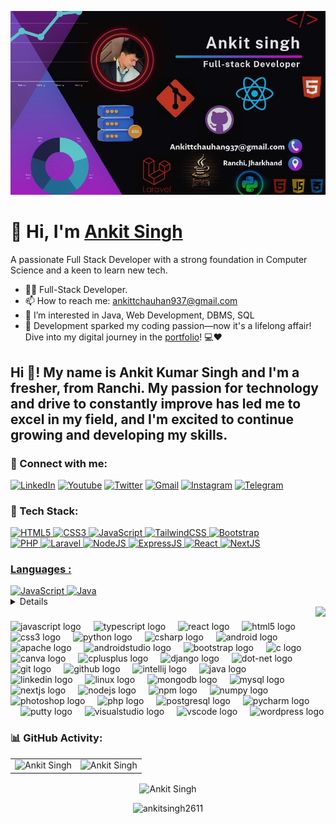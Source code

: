 ![logo](https://github.com/Ankitsingh2611/Ankitsingh2611/blob/main/image_6483441.JPG)

<h1 align="left">👋 Hi, I'm <a href="https://ankitkrsinghportfolio.netlify.app/" target="_blank"> Ankit Singh </a></h1>
<p align="left">A passionate Full Stack Developer with a strong foundation in Computer Science and a keen to learn new tech.</p>

- 👨‍💻 Full-Stack Developer.
- 📫 How to reach me: [ankittchauhan937@gmail.com](ankittchauhan937@gmail.com)
- 👀 I’m interested in Java, Web Development, DBMS, SQL
- 🚀 Development sparked my coding passion—now it's a lifelong affair! Dive into my digital journey in the [portfolio](https://ankitkrsinghportfolio.netlify.app/)! 💻❤️

<h2 align="left">Hi 👋! My name is Ankit Kumar Singh and I'm a fresher, from Ranchi. My passion for technology and drive to constantly improve has led me to excel in my field, and I'm excited to continue growing and developing my skills.</h2>

<h3 align="left">📲 Connect with me:</h3>
<div align="left">
  <a href="https://www.linkedin.com/in/ankit-singh-441459231?utm_source=share&utm_campaign=share_via&utm_content=profile&utm_medium=ios_app"><img alt="LinkedIn" src="https://img.shields.io/badge/linkedin-%230077B5.svg?style=for-the-badge&logo=linkedin&logoColor=white"/></a>
     <a href="https://www.youtube.com/@dennycarlos5786/"><img alt="Youtube" src="https://img.shields.io/badge/youtube-D14836?style=for-the-badge&logo=youtube&logoColor=white"/></a>
   <a href="https://x.com/theankitsingh26"><img alt="Twitter" src="https://img.shields.io/badge/twitter-2CA5E0?style=for-the-badge&logo=twitter&logoColor=white" /></a>
  <a href="mailto:ankittchauhan937@gmail.com"><img alt="Gmail" src="https://img.shields.io/badge/Gmail-D14836?style=for-the-badge&logo=gmail&logoColor=white"/></a>
   <a href="https://www.instagram.com/ankitsingh.26?igsh=MWZucXNmMGtuNGppcQ%3D%3D&utm_source=qr"><img alt="Instagram" src="https://img.shields.io/badge/Instagram-E4405F?style=for-the-badge&logo=instagram&logoColor=white"/></a>
  <a href="https://t.me/+yTO2tA6PtRAxNTU9"><img alt="Telegram" src="https://img.shields.io/badge/Telegram-2CA5E0?style=for-the-badge&logo=telegram&logoColor=white" /></a>
 
</div>

<h3 align="left">🚀 Tech Stack:</h3>
<div align="left">
<a href="https://github.com/search?q=user%3AAnkitsingh2611+language%3Ahtml"><img alt="HTML5" src="https://img.shields.io/badge/html5-%23E34F26.svg?style=for-the-badge&logo=html5&logoColor=white"/>
<a href="https://github.com/search?q=user%3AAnkitsingh2611+language%3Acss"><img alt="CSS3" src="https://img.shields.io/badge/css3-%231572B6.svg?style=for-the-badge&logo=css3&logoColor=white"/> 
<a href="https://github.com/search?q=user%3AAnkitsingh2611+language%3Ajavascript"><img alt="JavaScript" src="https://img.shields.io/badge/javascript-%23323330.svg?style=for-the-badge&logo=javascript&logoColor=%23F7DF1E"/> 
<!-- <img alt="jQuery" src="https://img.shields.io/badge/jquery-%230769AD.svg?style=for-the-badge&logo=jquery&logoColor=white"/>  -->
<a href="https://github.com/search?q=user%3AAnkitsingh2611+language%3Atailwind"><img alt="TailwindCSS" src="https://img.shields.io/badge/Tailwind_CSS-38B2AC?style=for-the-badge&logo=tailwind-css&logoColor=white"/>
<a href="https://github.com/search?q=user%3AAnkitsingh2611+language%3Abootstrap"><img alt="Bootstrap" src="https://img.shields.io/badge/bootstrap-%23563D7C.svg?style=for-the-badge&logo=bootstrap&logoColor=white"/>

<br>
<a href="https://github.com/search?q=user%3AAnkitsingh2611+language%3Aphp"><img alt="PHP" src="https://img.shields.io/badge/php-%23777BB4.svg?style=for-the-badge&logo=php&logoColor=white"/>
  <a href="https://github.com/search?q=user%3AAnkitsingh2611+language%3Alaravel"><img alt="Laravel" src="https://img.shields.io/badge/laravel-%23777BB4.svg?style=for-the-badge&logo=laravel&logoColor=white"/>
<a href="https://github.com/search?q=user%3AAnkitsingh2611+language%3Anodejs"><img alt="NodeJS" src="https://img.shields.io/badge/node.js-%2343853D.svg?style=for-the-badge&logo=node-dot-js&logoColor=white"/>
<a href="https://github.com/search?q=user%3AAnkitsingh2611+language%3Aexpressjs"><img alt="ExpressJS" src="https://img.shields.io/badge/Express.js-000000?style=for-the-badge&logo=express&logoColor=white"/>
<a href="https://github.com/search?q=user%3AAnkitsingh2611+language%3Areact"><img alt="React" src="https://img.shields.io/badge/react-%2320232a.svg?style=for-the-badge&logo=react&logoColor=%2361DAFB"/>
<a href="https://github.com/search?q=user%3AAnkitsingh2611+language%3Anextjs"><img alt="NextJS" src="https://img.shields.io/badge/next.js-000000?style=for-the-badge&logo=nextdotjs&logoColor=white"/>

</div>

<h3 align="left">Languages :</h3>
<div align="left">
  <a href="https://github.com/search?q=user%3AAnkitsingh2611+language%3Ajavascript"><img alt="JavaScript" src="https://img.shields.io/badge/javascript-%23323330.svg?style=for-the-badge&logo=javascript&logoColor=%23F7DF1E"/> 
  <a href="https://github.com/search?q=user%3AAnkitsingh2611+language%3Ajava"><img alt="Java" src="https://img.shields.io/badge/java-%23ED8B00.svg?style=for-the-badge&logo=java&logoColor=white"/>
</div> 

        
<!-- <div align="left">
<!--   <img alt="MongoDB" src ="https://img.shields.io/badge/MongoDB-4EA94B?style=for-the-badge&logo=mongodb&logoColor=white"/> -->
<!--   <img alt="MySQL" src="https://img.shields.io/badge/mysql-%2300f.svg?style=for-the-badge&logo=mysql&logoColor=white"/> -->
<!--   <img alt="SQLite" src ="https://img.shields.io/badge/sqlite-%2307405e.svg?style=for-the-badge&logo=sqlite&logoColor=white"/>
</div><br/> --> 
<details> 
  <summary><h2>🛠️ My Favorite Tools</h2></summary>
  <!-- Some badges are from https://github.com/Ileriayo/markdown-badges -->

  <h3>👨‍💻 Programming and Markup Languages</h3>

  <p>
      <a href="https://github.com/search?q=user%3AAnkitsingh2611+language%3Ac"><img alt="C" src="https://img.shields.io/badge/c-%23323330.svg?style=for-the-badge&logo=c&logoColor=%23F7DF1E"></a>
      <a href="https://github.com/search?q=user%3AAnkitsingh2611+language%3Acpp"><img alt="C++" src="https://img.shields.io/badge/cpp-%23323330.svg?style=for-the-badge&logo=cpp&logoColor=%23F7DF1E"></a>
      <a href="https://github.com/search?q=user%3AAnkitsingh2611+language%3Acsharp"><img alt="C#" src="https://img.shields.io/badge/csharp-%23323330.svg?style=for-the-badge&logo=c@&logoColor=%23F7DF1E"></a>
      <a href="https://github.com/search?q=user%3AAnkitsingh2611+language%3Ac"><img alt="CSS" src="https://img.shields.io/badge/css3-%231572B6.svg?style=for-the-badge&logo=css3&logoColor=white"></a>
      <a href="https://github.com/search?q=user%3AAnkitsingh2611+language%3Ahtml"><img alt="HTML" src="https://img.shields.io/badge/html5-%23E34F26.svg?style=for-the-badge&logo=html5&logoColor=white"></a>
      <a href="https://github.com/search?q=user%3AAnkitsingh2611+language%3Ajava"><img alt="Java" src="https://img.shields.io/badge/java-%23323330.svg?style=for-the-badge&logo=java&logoColor=%23F7DF1E"></a>
      <a href="https://github.com/search?q=user%3AAnkitsingh2611+language%3Ajavascript"><img alt="JavaScript" src="https://img.shields.io/badge/javascript-%23323330.svg?style=for-the-badge&logo=javascript&logoColor=%23F7DF1E"></a>
      <a href="https://github.com/search?q=user%3AAnkitsingh2611+language%3Anodejs"><img alt="Node.js" src="https://img.shields.io/badge/Node.js-43853D.svg?logo=node.js&logoColor=white"></a>
      <a href="https://github.com/search?q=user%3AAnkitsingh2611+language%3Aphp"><img alt="PHP" src="https://img.shields.io/badge/php-%23777BB4.svg?style=for-the-badge&logo=php&logoColor=white"></a>
      <a href="https://github.com/search?q=user%3AAnkitsingh2611+language%3Atailwind"><img alt="Tailwind" src="https://img.shields.io/badge/tailwind-777BB4.svg?logo=tailwind&logoColor=white"></a>
      <a href="https://github.com/search?q=user%3AAnkitsingh2611+language%3Abootstrap"><img alt="Bootstrap" src="https://img.shields.io/badge/bootstrap-777BB4.svg?logo=bootstrap&logoColor=white"></a>
      <a href="https://github.com/search?q=user%3AAnkitsingh2611+language%3Apython"><img alt="Python" src="https://img.shields.io/badge/Python-14354C.svg?logo=python&logoColor=white"></a>
      <a href="https://github.com/search?q=user%3AAnkitsingh2611+language%3Asql"><img alt="SQL" src="https://img.shields.io/badge/sql-%23323330.svg?style=for-the-badge&logo=sql&logoColor=%23F7DF1E"></a>
  </p>

  <h3>🧰 Frameworks and Libraries</h3>

  <p>
      <a href="#"><img alt="Bootstrap" src="https://img.shields.io/badge/Bootstrap-7952B3.svg?logo=bootstrap&logoColor=white"></a>
      <a href="#"><img alt="Express.js" src="https://img.shields.io/badge/Express.js-404d59.svg?logo=express&logoColor=white"></a>
      <a href="#"><img alt="GitHub Actions" src="https://img.shields.io/badge/GitHub%20Actions-2671E5.svg?logo=github%20actions&logoColor=white"></a>
      <a href="#"><img alt="NumPy" src="https://img.shields.io/badge/Numpy-013243.svg?logo=numpy&logoColor=white"></a>
      <a href="#"><img alt="Pandas" src="https://img.shields.io/badge/Pandas-150458.svg?logo=pandas&logoColor=white"></a>
      <a href="#"><img alt="React" src="https://img.shields.io/badge/React-20232a.svg?logo=react&logoColor=%2361DAFB"></a>
      <a href="#"><img alt="Wordpress" src="https://img.shields.io/badge/Wordpress-21759B?logo=wordpress&logoColor=white"></a>
  </p>

  <h3>🗄️ Databases and Cloud Hosting</h3>

  <p>
      <a href="#"><img alt="GitHub Pages" src="https://img.shields.io/badge/GitHub%20Pages-327FC7.svg?logo=github&logoColor=white"></a>
      <a href="#"><img alt="MongoDB" src ="https://img.shields.io/badge/MongoDB-4ea94b.svg?logo=mongodb&logoColor=white"></a>
      <a href="#"><img alt="MySQL" src="https://img.shields.io/badge/MySQL-00f.svg?logo=mysql&logoColor=white"></a>
      <a href="#"><img alt="PostgreSQL" src ="https://img.shields.io/badge/PostgreSQL-316192.svg?logo=postgresql&logoColor=white"></a>
      <a href="#"><img alt="SQLite" src ="https://img.shields.io/badge/SQLite-07405e.svg?logo=sqlite&logoColor=white"></a>
      <a href="#"><img alt="Vercel" src="https://img.shields.io/badge/Vercel-000000.svg?logo=vercel&logoColor=white"></a>
  </p>

  <h3>💻 Software and Tools</h3>

  <p>
      <a href="#"><img alt="Android Studio" src="https://img.shields.io/badge/Android%20Studio-008678.svg?logo=android-studio&logoColor=white"></a>
      <a href="#"><img alt="Discord" src="https://img.shields.io/badge/-Discord-5865F2.svg?logo=discord&logoColor=white"></a>
      <a href="#"><img alt="Git" src="https://img.shields.io/badge/Git-F05033.svg?logo=git&logoColor=white"></a>
      <a href="#"><img alt="GitHub Desktop" src="https://img.shields.io/badge/GitHub%20Desktop-8034A9.svg?logo=github&logoColor=white"></a>
      <a href="#"><img alt="Jupyter" src="https://img.shields.io/badge/Jupyter-F37626.svg?logo=Jupyter&logoColor=white"></a>
      <a href="#"><img alt="Photopea" src="https://img.shields.io/badge/Photopea-18A497?logo=photopea&logoColor=white"></a>
      <a href="#"><img alt="Postman" src="https://img.shields.io/badge/Postman-FF6C37?logo=postman&logoColor=white"></a>
      <a href="#"><img alt="Stack Overflow" src="https://img.shields.io/badge/-Stack%20Overflow-FE7A16?logo=stack-overflow&logoColor=white"></a>
      <a href="#"><img alt="Visual Studio Code" src="https://img.shields.io/badge/Visual%20Studio%20Code-0078d7.svg?logo=visual-studio-code&logoColor=white"></a>
      <a href="#"><img alt="Networking" src="https://img.shields.io/badge/Networking-0061A8?logo=git&logoColor=white"></a>
     <a href="#"><img alt="NPM" src="https://img.shields.io/badge/NPM-CB3837?logo=git&logoColor=white"></a>
    <a href="#"><img alt="VMWare" src="https://img.shields.io/badge/VMware-607078?logo=git&logoColor=white"></a>
    <a href="#"><img alt="Postman" src="https://img.shields.io/badge/Postman-FF6C37?logo=git&logoColor=white"></a>
    <a href="#"><img alt="PUTTY" src="https://img.shields.io/badge/PuTTY-023160?logo=git&logoColor=white"></a>
    <a href="#"><img alt="NMAP" src="https://img.shields.io/badge/Nmap-4682B4?logo=git&logoColor=white"></a>
    <a href="#"><img alt="WINSCP" src="https://img.shields.io/badge/WinSCP-26B7E4?logo=git&logoColor=white"></a>
    <a href="#"><img alt="Apache" src="https://img.shields.io/badge/Apache-D22128?logo=git&logoColor=white"></a>
    <a href="#"><img alt="Tomcat" src="https://img.shields.io/badge/Tomcat-F8DC75?logo=git&logoColor=white"></a>
    <a href="#"><img alt="Anydesk" src="https://img.shields.io/badge/AnyDesk-EF443B?logo=git&logoColor=white"></a>
    <a href="#"><img alt="Belarc" src="https://img.shields.io/badge/Belarc%20Advisor-3978D7?logo=git&logoColor=white"></a>
  </p>
</details>


<img align="right" height="150" src="https://camo.githubusercontent.com/7de37139d0b4c1ce40865e799b446c0e963a3dd8fb68d239707237c40604fa3d/68747470733a2f2f63646e2e6472696262626c652e636f6d2f75736572732f3733303730332f73637265656e73686f74732f363538313234332f6176656e746f2e676966"  />

###

<div align="left">
  <img src="https://cdn.jsdelivr.net/gh/devicons/devicon/icons/javascript/javascript-original.svg" height="30" alt="javascript logo"  />
  <img width="12" />
  <img src="https://cdn.jsdelivr.net/gh/devicons/devicon/icons/typescript/typescript-original.svg" height="30" alt="typescript logo"  />
  <img width="12" />
  <img src="https://cdn.jsdelivr.net/gh/devicons/devicon/icons/react/react-original.svg" height="30" alt="react logo"  />
  <img width="12" />
  <img src="https://cdn.jsdelivr.net/gh/devicons/devicon/icons/html5/html5-original.svg" height="30" alt="html5 logo"  />
  <img width="12" />
  <img src="https://cdn.jsdelivr.net/gh/devicons/devicon/icons/css3/css3-original.svg" height="30" alt="css3 logo"  />
  <img width="12" />
  <img src="https://cdn.jsdelivr.net/gh/devicons/devicon/icons/python/python-original.svg" height="30" alt="python logo"  />
  <img width="12" />
  <img src="https://cdn.jsdelivr.net/gh/devicons/devicon/icons/csharp/csharp-original.svg" height="30" alt="csharp logo"  />
  <img width="12" />
  <img src="https://cdn.jsdelivr.net/gh/devicons/devicon/icons/android/android-original.svg" height="30" alt="android logo"  />
  <img width="12" />
  <img src="https://cdn.jsdelivr.net/gh/devicons/devicon/icons/apache/apache-original.svg" height="30" alt="apache logo"  />
  <img width="12" />
  <img src="https://cdn.jsdelivr.net/gh/devicons/devicon/icons/androidstudio/androidstudio-original.svg" height="30" alt="androidstudio logo"  />
  <img width="12" />
  <img src="https://cdn.jsdelivr.net/gh/devicons/devicon/icons/bootstrap/bootstrap-original.svg" height="30" alt="bootstrap logo"  />
  <img width="12" />
  <img src="https://cdn.jsdelivr.net/gh/devicons/devicon/icons/c/c-original.svg" height="30" alt="c logo"  />
  <img width="12" />
  <img src="https://cdn.jsdelivr.net/gh/devicons/devicon/icons/canva/canva-original.svg" height="30" alt="canva logo"  />
  <img width="12" />
  <img src="https://cdn.jsdelivr.net/gh/devicons/devicon/icons/cplusplus/cplusplus-original.svg" height="30" alt="cplusplus logo"  />
  <img width="12" />
  <img src="https://cdn.jsdelivr.net/gh/devicons/devicon/icons/django/django-plain.svg" height="30" alt="django logo"  />
  <img width="12" />
  <img src="https://cdn.jsdelivr.net/gh/devicons/devicon/icons/dot-net/dot-net-original.svg" height="30" alt="dot-net logo"  />
  <img width="12" />
  <img src="https://cdn.jsdelivr.net/gh/devicons/devicon/icons/git/git-original.svg" height="30" alt="git logo"  />
  <img width="12" />
  <img src="https://cdn.jsdelivr.net/gh/devicons/devicon/icons/github/github-original.svg" height="30" alt="github logo"  />
  <img width="12" />
  <img src="https://cdn.jsdelivr.net/gh/devicons/devicon/icons/intellij/intellij-original.svg" height="30" alt="intellij logo"  />
  <img width="12" />
  <img src="https://cdn.jsdelivr.net/gh/devicons/devicon/icons/java/java-original.svg" height="30" alt="java logo"  />
  <img width="12" />
  <img src="https://cdn.jsdelivr.net/gh/devicons/devicon/icons/linkedin/linkedin-original.svg" height="30" alt="linkedin logo"  />
  <img width="12" />
  <img src="https://cdn.jsdelivr.net/gh/devicons/devicon/icons/linux/linux-original.svg" height="30" alt="linux logo"  />
  <img width="12" />
  <img src="https://cdn.jsdelivr.net/gh/devicons/devicon/icons/mongodb/mongodb-original.svg" height="30" alt="mongodb logo"  />
  <img width="12" />
  <img src="https://cdn.jsdelivr.net/gh/devicons/devicon/icons/mysql/mysql-original.svg" height="30" alt="mysql logo"  />
  <img width="12" />
  <img src="https://cdn.jsdelivr.net/gh/devicons/devicon/icons/nextjs/nextjs-original.svg" height="30" alt="nextjs logo"  />
  <img width="12" />
  <img src="https://cdn.jsdelivr.net/gh/devicons/devicon/icons/nodejs/nodejs-original.svg" height="30" alt="nodejs logo"  />
  <img width="12" />
  <img src="https://cdn.jsdelivr.net/gh/devicons/devicon/icons/npm/npm-original-wordmark.svg" height="30" alt="npm logo"  />
  <img width="12" />
  <img src="https://cdn.jsdelivr.net/gh/devicons/devicon/icons/numpy/numpy-original.svg" height="30" alt="numpy logo"  />
  <img width="12" />
  <img src="https://cdn.jsdelivr.net/gh/devicons/devicon/icons/photoshop/photoshop-plain.svg" height="30" alt="photoshop logo"  />
  <img width="12" />
  <img src="https://cdn.jsdelivr.net/gh/devicons/devicon/icons/php/php-original.svg" height="30" alt="php logo"  />
  <img width="12" />
  <img src="https://cdn.jsdelivr.net/gh/devicons/devicon/icons/postgresql/postgresql-original.svg" height="30" alt="postgresql logo"  />
  <img width="12" />
  <img src="https://cdn.jsdelivr.net/gh/devicons/devicon/icons/pycharm/pycharm-original.svg" height="30" alt="pycharm logo"  />
  <img width="12" />
  <img src="https://cdn.jsdelivr.net/gh/devicons/devicon/icons/putty/putty-original.svg" height="30" alt="putty logo"  />
  <img width="12" />
  <img src="https://cdn.jsdelivr.net/gh/devicons/devicon/icons/visualstudio/visualstudio-plain.svg" height="30" alt="visualstudio logo"  />
  <img width="12" />
  <img src="https://cdn.jsdelivr.net/gh/devicons/devicon/icons/vscode/vscode-original.svg" height="30" alt="vscode logo"  />
  <img width="12" />
  <img src="https://cdn.jsdelivr.net/gh/devicons/devicon/icons/wordpress/wordpress-original.svg" height="30" alt="wordpress logo"  />
</div>


<!-- BEGIN YOUTUBE-CARDS -->
<!-- END YOUTUBE-CARDS -->


<h3 align="left">📊 GitHub Activity:</h3>
<table>
  <tr>
<!--     <td><img src="https://github-readme-stats.vercel.app/api?username=ankitsingh2611&show_icons=true&theme=dark&locale=en" alt="Ankit Singh" /></td> -->
    <td><img src="https://github-readme-stats.vercel.app/api?username=ankitsingh2611&include_all_commits=true&count_private=true&show_icons=true&line_height=20&title_color=7A7ADB&icon_color=2234AE&text_color=D3D3D3&bg_color=0,000000,130F40" alt="Ankit Singh" />
    </td>
<!--     <td><img src="https://github-readme-stats.vercel.app/api/top-langs?username=ankitsingh2611&show_icons=true&theme=dark&locale=en&layout=compact" alt="Ankit Singh" /></td> -->
     <td><img src="https://github-readme-stats.vercel.app/api/top-langs?username=ankitsingh2611&show_icons=true&locale=en&layout=compact&title_color=7A7ADB&icon_color=2234AE&text_color=D3D3D3&bg_color=0,000000,130F40" alt="Ankit Singh" /></td>
  </tr>
</table>

<div align="center">
<!-- <p><img align="center" src="https://github-readme-streak-stats.herokuapp.com/?user=ankitsingh2611&theme=dark" alt="Ankit Singh" /></p> -->
  <p><img align="center" src="https://github-readme-streak-stats.herokuapp.com/?user=ankitsingh2611&" alt="Ankit Singh" /></p>
  </div>

<div>
<p align="center"> <img src="https://komarev.com/ghpvc/?username=ankitsingh2611&label=Profile%20views&color=0e75b6&style=flat" alt="ankitsingh2611" /> </p>
</div>

<!--
<a class="github-button" href="https://github.com/ankitsingh2611" data-size="large" data-show-count="true" aria-label="Follow @ankitsingh2611 on GitHub">Follow @ankitsingh2611</a>
<script async defer src="https://buttons.github.io/buttons.js"></script>   -->


